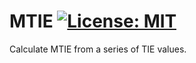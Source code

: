# MTIE [![License: MIT](https://img.shields.io/badge/License-MIT-yellow.svg)](https://opensource.org/licenses/MIT)

Calculate MTIE from a series of TIE values.

